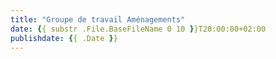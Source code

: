 ```yaml
---
title: "Groupe de travail Aménagements"
date: {{ substr .File.BaseFileName 0 10 }}T20:00:00+02:00
publishdate: {{ .Date }}
---
```

